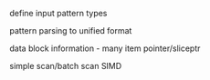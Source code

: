 
define input pattern types



pattern parsing to unified format

data block information - many item pointer/sliceptr

simple scan/batch scan
SIMD

